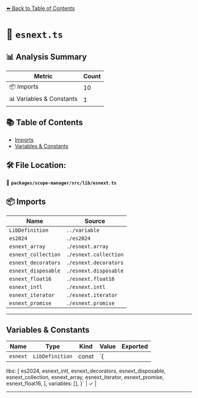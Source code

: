 [⬅️ Back to Table of Contents](../../../../index.md)

# 📄 `esnext.ts`

## 📊 Analysis Summary

| Metric | Count |
|--------|-------|
| 📦 Imports | 10 |
| 📊 Variables & Constants | 1 |

## 📚 Table of Contents

- [Imports](#imports)
- [Variables & Constants](#variables-constants)

## 🛠️ File Location:
📂 **`packages/scope-manager/src/lib/esnext.ts`**

## 📦 Imports

| Name | Source |
|------|--------|
| `LibDefinition` | `../variable` |
| `es2024` | `./es2024` |
| `esnext_array` | `./esnext.array` |
| `esnext_collection` | `./esnext.collection` |
| `esnext_decorators` | `./esnext.decorators` |
| `esnext_disposable` | `./esnext.disposable` |
| `esnext_float16` | `./esnext.float16` |
| `esnext_intl` | `./esnext.intl` |
| `esnext_iterator` | `./esnext.iterator` |
| `esnext_promise` | `./esnext.promise` |


---

## Variables & Constants

| Name | Type | Kind | Value | Exported |
|------|------|------|-------|----------|
| `esnext` | `LibDefinition` | const | `{
  libs: [
    es2024,
    esnext_intl,
    esnext_decorators,
    esnext_disposable,
    esnext_collection,
    esnext_array,
    esnext_iterator,
    esnext_promise,
    esnext_float16,
  ],
  variables: [],
}` | ✓ |


---